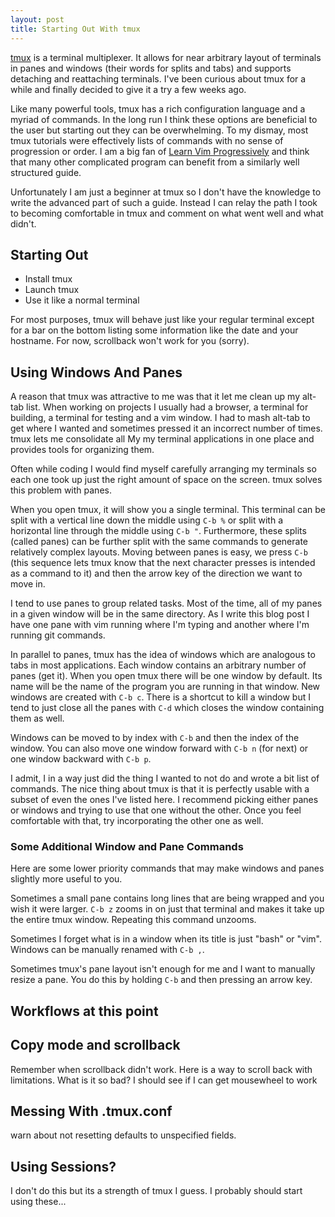 ```yaml
---
layout: post
title: Starting Out With tmux
---
```


[tmux](https://tmux.github.io/) is a terminal multiplexer. It allows for near
arbitrary layout of terminals in panes and windows (their words for splits and
tabs) and supports detaching and reattaching terminals. I've been curious
about tmux for a while and finally decided to give it a try a few weeks ago. 

Like many powerful tools, tmux has a rich configuration language and a myriad of
commands. In the long run I think these options are beneficial to the user but
starting out they can be overwhelming.  To my dismay, most tmux tutorials were
effectively lists of commands with no sense of progression or order.  I am a big
fan of 
[Learn Vim Progressively](http://yannesposito.com/Scratch/en/blog/Learn-Vim-Progressively/)
and think that many other complicated program can benefit from a similarly well
structured guide.

Unfortunately I am just a beginner at tmux so I don't have the knowledge to
write the advanced part of such a guide. Instead I can relay the path I took to
becoming comfortable in tmux and comment on what went well and what didn't.

## Starting Out
 - Install tmux
 - Launch tmux
 - Use it like a normal terminal

For most purposes, tmux will behave just like your regular terminal except for a
bar on the bottom listing some information like the date and your hostname. For
now, scrollback won't work for you (sorry).

## Using Windows And Panes
A reason that tmux was attractive to me was that it let me clean up my alt-tab
list. When working on projects I usually had a browser, a terminal for building,
a terminal for testing and a vim window. I had to mash alt-tab to get where I
wanted and sometimes pressed it an incorrect number of times. tmux lets me
consolidate all My my terminal applications in one place and provides tools for
organizing them.

Often while coding I would find myself carefully arranging my terminals so each
one took up just the right amount of space on the screen. tmux solves this
problem with panes.

When you open tmux, it will show you a single terminal. This terminal can be 
split with a vertical line down the middle using `C-b %` or split with a
horizontal line through the middle using `C-b "`. Furthermore, these splits
(called panes) can be further split with the same commands to generate
relatively complex layouts. Moving between panes is easy, we press `C-b` (this
sequence lets tmux know that the next character presses is intended as a command
to it) and then the arrow key of the direction we want to move in. 

I tend to use panes to group related tasks. Most of the time, all of my panes in
a given window will be in the same directory. As I write this blog post I have
one pane with vim running where I'm typing and another where I'm running git
commands.

In parallel to panes, tmux has the idea of windows which are analogous to tabs
in most applications. Each window contains an arbitrary number of panes (get
it). When you open tmux there will be one window by default. Its name will be
the name of the program you are running in that window. New windows are created
with `C-b c`. There is a shortcut to kill a window but I tend to just close all
the panes with `C-d` which closes the window containing them as well.

Windows can be moved to by index with `C-b` and then the index of the window.
You can also move one window forward with `C-b n` (for next) or one window
backward with `C-b p`.

I admit, I in a way just did the thing I wanted to not do and wrote a bit list
of commands. The nice thing about tmux is that it is perfectly usable with a
subset of even the ones I've listed here. I recommend picking either panes or
windows and trying to use that one without the other. Once you feel comfortable
with that, try incorporating the other one as well.

### Some Additional Window and Pane Commands
Here are some lower priority commands that may make windows and panes slightly
more useful to you. 

Sometimes a small pane contains long lines that are being wrapped and you wish
it were larger. `C-b z` zooms in on just that terminal and makes it take up the
entire tmux window. Repeating this command unzooms. 

Sometimes I forget what is in a window when its title is just "bash" or "vim".
Windows can be manually renamed with `C-b ,`.

Sometimes tmux's pane layout isn't enough for me and I want to manually resize
a pane. You do this by holding `C-b` and then pressing an arrow key.

## Workflows at this point


## Copy mode and scrollback
Remember when scrollback didn't work. Here is a way to scroll back with
limitations. What is it so bad? I should see if I can get mousewheel to work

## Messing With .tmux.conf
warn about not resetting defaults to unspecified fields.

## Using Sessions?
I don't do this but its a strength of tmux I guess.
I probably should start using these...
